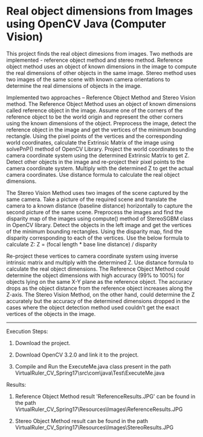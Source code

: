 # Real object dimensions from Images using OpenCV Java (Computer Vision)

This project finds the real object dimesions from images. Two methods are implemented - reference object method and stereo method. Reference object method uses an object of known dimensions in the image to compute the real dimensions of other objects in the same image. Stereo method uses two images of the same scene with known camera orientations to determine the real dimensions of objects in the image.

Implemented two approaches – Reference Object Method and Stereo Vision method.
The Reference Object Method uses an object of known dimensions called reference object in the image.
Assume one of the corners of the reference object to be the world origin and represent the other corners
using the known dimensions of the object. Preprocess the image, detect the reference object in the image
and get the vertices of the minimum bounding rectangle. Using the pixel points of the vertices and the
corresponding world coordinates, calculate the Extrinsic Matrix of the image using solvePnP() method of
OpenCV Library. Project the world coordinates to the camera coordinate system using the determined
Extrinsic Matrix to get Z. Detect other objects in the image and re-project their pixel points to the camera
coordinate system. Multiply with the determined Z to get the actual camera coordinates. Use distance
formula to calculate the real object dimensions.

The Stereo Vision Method uses two images of the scene captured by the same camera. Take a picture of
the required scene and translate the camera to a known distance (baseline distance) horizontally to capture
the second picture of the same scene. Preprocess the images and find the disparity map of the images
using compute() method of StereoSGBM class in OpenCV library. Detect the objects in the left image and
get the vertices of the minimum bounding rectangles. Using the disparity map, find the disparity
corresponding to each of the vertices. Use the below formula to calculate Z:
Z = (focal length * base line distance) / disparity

Re-project these vertices to camera coordinate system using inverse intrinsic matrix and multiply with the
determined Z. Use distance formula to calculate the real object dimensions.
The Reference Object Method could determine the object dimensions with high accuracy (99% to 100%)
for objects lying on the same X-Y plane as the reference object. The accuracy drops as the object distance
from the reference object increases along the Z-axis. The Stereo Vision Method, on the other hand, could
determine the Z accurately but the accuracy of the determined dimensions dropped in the cases where the
object detection method used couldn’t get the exact vertices of the objects in the image.

****************
Execution Steps:

1. Download the project.

2. Download OpenCV 3.2.0 and link it to the project.

3. Compile and Run the ExecuteMe.java class present in the path VirtualRuler_CV_Spring17\src\com\java\Test\ExecuteMe.java

Results:

1. Reference Object Method result 'ReferenceResults.JPG' can be found in the path VirtualRuler_CV_Spring17\Resources\Images\ReferenceResults.JPG

2. Stereo Object Method result can be found in the path VirtualRuler_CV_Spring17\Resources\Images\StereoResults.JPG
